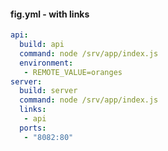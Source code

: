 #### fig.yml - with links

```yaml
api:
  build: api
  command: node /srv/app/index.js
  environment:
   - REMOTE_VALUE=oranges
server:
  build: server
  command: node /srv/app/index.js
  links:
   - api
  ports:
   - "8082:80"

```
